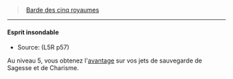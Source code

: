 ﻿---
!GenericItem
Name: Esprit insondable
Id: l5r_bard_hd.md#esprit-insondable
ParentLink: l5r_bard_hd.md#barde-des-cinq-royaumes
ParentName: Barde des cinq royaumes
NameLevel: 4
Source: (L5R p57)
Attributes: {}
---
> [Barde des cinq royaumes](hd_l5r_bard.md)

---

#### Esprit insondable

- Source: (L5R p57)

Au niveau 5, vous obtenez l'[avantage](#avantage) sur vos jets de sauvegarde de Sagesse et de Charisme.

